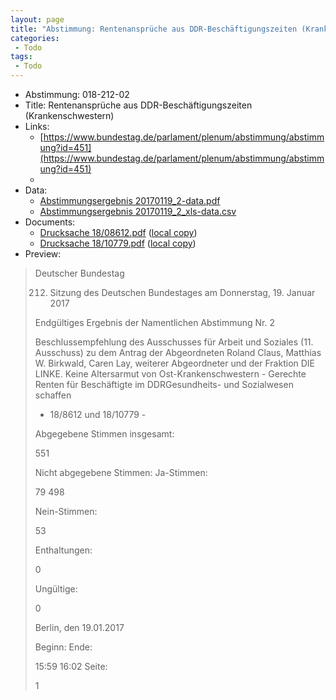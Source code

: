 ```yaml
---
layout: page
title: "Abstimmung: Rentenansprüche aus DDR-Beschäftigungszeiten (Krankenschwestern)"
categories:
 - Todo
tags:
 - Todo
---
```


* Abstimmung: 018-212-02
* Title: Rentenansprüche aus DDR-Beschäftigungszeiten (Krankenschwestern)
* Links: 
    * [https://www.bundestag.de/parlament/plenum/abstimmung/abstimmung?id=451](https://www.bundestag.de/parlament/plenum/abstimmung/abstimmung?id=451)
    * 
* Data: 
    * [Abstimmungsergebnis 20170119_2-data.pdf](/res/abstimmungsliste/20170119_2-data.pdf)
    * [Abstimmungsergebnis 20170119_2_xls-data.csv](/res/abstimmungsliste/analyses/20170119_2_xls-data.csv)
* Documents: 
    * [Drucksache 18/08612.pdf](http://dip21.bundestag.de/dip21/btd/18/086/1808612.pdf) ([local copy](/res/abstimmungsdaten/018-212-02/1808612.pdf))
    * [Drucksache 18/10779.pdf](http://dip21.bundestag.de/dip21/btd/18/107/1810779.pdf) ([local copy](/res/abstimmungsdaten/018-212-02/1810779.pdf))
* Preview: 
> Deutscher Bundestag
> 
> 212. Sitzung des Deutschen Bundestages
> am Donnerstag, 19. Januar 2017
> 
> Endgültiges Ergebnis der Namentlichen Abstimmung Nr. 2
> 
> Beschlussempfehlung des Ausschusses für Arbeit und Soziales (11. Ausschuss)
> zu dem Antrag der Abgeordneten Roland Claus, Matthias W. Birkwald, Caren Lay, weiterer
> Abgeordneter und der Fraktion DIE LINKE.
> Keine Altersarmut von Ost-Krankenschwestern - Gerechte Renten für Beschäftigte im DDRGesundheits- und Sozialwesen schaffen
> - 18/8612 und 18/10779 -
> 
> Abgegebene Stimmen insgesamt:
> 
> 551
> 
> Nicht abgegebene Stimmen:
> Ja-Stimmen:
> 
> 79
> 498
> 
> Nein-Stimmen:
> 
> 53
> 
> Enthaltungen:
> 
> 0
> 
> Ungültige:
> 
> 0
> 
> Berlin, den 19.01.2017
> 
> Beginn:
> Ende:
> 
> 15:59
> 16:02
> Seite:
> 
> 1
> 
> 
